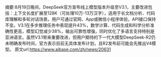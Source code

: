 摘要:8月19日晚间，DeepSeek官方宣布线上模型版本升级至V3.1，主要改进包括：上下文长度扩展至128K（可处理10万-13万汉字），适用于长文档分析、代码库理解和多轮对话场景。用户可通过官网、App或微信小程序体验，API接口保持不变。V3.1在多步推理任务中表现提升43%，数学计算、代码生成和科学分析准确性更高，模型幻觉减少38%，输出可靠性增强，同时优化了多语言支持特别是亚洲语言。虽然V3.1带来重要改进，但用户期待的下一代大模型DeepSeek-R2仍未明确发布时间，官方表示目前无具体发布计划，且R2发布前可能会先推出V4模型。
原文url:https://www.aibase.com/zh/news/20631